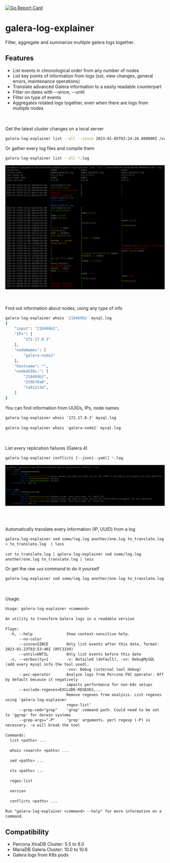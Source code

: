 [![Go Report Card](https://goreportcard.com/badge/github.com/ylacancellera/galera-log-explainer)](https://goreportcard.com/report/github.com/ylacancellera/galera-log-explainer) 

# galera-log-explainer

Filter, aggregate and summarize multiple galera logs together.


## Features

* List events in chronological order from any number of nodes
* List key points of information from logs (sst, view changes, general errors, maintenance operations)
* Translate advanced Galera information to a easily readable counterpart
* Filter on dates with --since, --until
* Filter on type of events
* Aggregates rotated logs together, even when there are logs from multiple nodes

<br/><br/>
Get the latest cluster changes on a local server
```sh
galera-log-explainer list --all --since 2023-01-05T03:24:26.000000Z /var/log/mysql/*.log
```

Or gather every log files and compile them
```sh
galera-log-explainer list --all *.log
```
![example](example.png)

<br/><br/>
Find out information about nodes, using any type of info
```sh
galera-log-explainer whois '218469b2' mysql.log 
{
	"input": "218469b2",
	"IPs": [
		"172.17.0.3"
	],
	"nodeNames": [
		"galera-node2"
	],
	"hostname": "",
	"nodeUUIDs:": [
		"218469b2",
		"259b78a0",
		"fa81213d",
	]
}
```

You can find information from UUIDs, IPs, node names
```
galera-log-explainer whois '172.17.0.3' mysql.log 

galera-log-explainer whois 'galera-node2' mysql.log 
```
<br/><br/>
List every replication failures (Galera 4)
```sh
galera-log-explainer conflicts [--json|--yaml] *.log
```
![conflicts example](example_conflicts.png)

<br/><br/>

Automatically translate every information (IP, UUID) from a log
```
galera-log-explainer sed some/log.log another/one.log to_translate.log < to_translate.log  | less

cat to_translate.log | galera-log-explainer sed some/log.log another/one.log to_translate.log | less
```
Or get the raw `sed` command to do it yourself
```
galera-log-explainer sed some/log.log another/one.log to_translate.log
```
<br/><br/>
Usage:
```
Usage: galera-log-explainer <command>

An utility to transform Galera logs in a readable version

Flags:
  -h, --help               Show context-sensitive help.
      --no-color
      --since=SINCE        Only list events after this date, format: 2023-01-23T03:53:40Z (RFC3339)
      --until=UNTIL        Only list events before this date
  -v, --verbosity=1        -v: Detailed (default), -vv: DebugMySQL (add every mysql info the tool used),
                           -vvv: Debug (internal tool debug)
      --pxc-operator       Analyze logs from Percona PXC operator. Off by default because it negatively
                           impacts performance for non-k8s setups
      --exclude-regexes=EXCLUDE-REGEXES,...
                           Remove regexes from analysis. List regexes using 'galera-log-explainer
                           regex-list'
      --grep-cmd="grep"    'grep' command path. Could need to be set to 'ggrep' for darwin systems
      --grep-args="-P"     'grep' arguments. perl regexp (-P) is necessary. -o will break the tool

Commands:
  list <paths> ...

  whois <search> <paths> ...

  sed <paths> ...

  ctx <paths> ...

  regex-list

  version

  conflicts <paths> ...

Run "galera-log-explainer <command> --help" for more information on a command.
```


## Compatibility

* Percona XtraDB Cluster: 5.5 to 8.0
* MariaDB Galera Cluster: 10.0 to 10.6
* Galera logs from K8s pods
